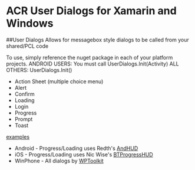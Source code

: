﻿ACR User Dialogs for Xamarin and Windows
=========================================

##User Dialogs
Allows for messagebox style dialogs to be called from your shared/PCL code

To use, simply reference the nuget package in each of your platform projects.
ANDROID USERS: You must call UserDialogs.Init(Activity)
ALL OTHERS: UserDialogs.Init()

* Action Sheet (multiple choice menu)
* Alert
* Confirm
* Loading
* Login
* Progress
* Prompt
* Toast

[examples](https://github.com/aritchie/acr-xamarin-forms/blob/master/Samples/Samples/ViewModels/UserDialogViewModel.cs)

* Android - Progress/Loading uses Redth's [AndHUD](https://github.com/Redth/AndHUD)
* iOS - Progress/Loading uses Nic Wise's [BTProgressHUD](https://github.com/nicwise/BTProgressHUD)
* WinPhone - All dialogs by [WPToolkit](http://coding4fun.codeplex.com/) 